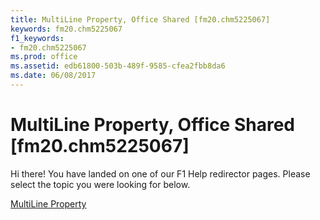 ```yaml
---
title: MultiLine Property, Office Shared [fm20.chm5225067]
keywords: fm20.chm5225067
f1_keywords:
- fm20.chm5225067
ms.prod: office
ms.assetid: edb61800-503b-489f-9585-cfea2fbb8da6
ms.date: 06/08/2017
---
```



# MultiLine Property, Office Shared [fm20.chm5225067]

Hi there! You have landed on one of our F1 Help redirector pages. Please select the topic you were looking for below.

[MultiLine Property](http://msdn.microsoft.com/library/eadbbea9-f4ab-bb60-dff8-950d03b70842%28Office.15%29.aspx)


